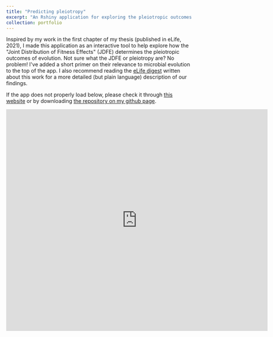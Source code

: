 ```yaml
---
title: "Predicting pleiotropy"
excerpt: "An Rshiny application for exploring the pleiotropic outcomes of evolution <br/><img src='/images/500x300.png'>"
collection: portfolio
---
```


Inspired by my work in the first chapter of my thesis (published in eLife, 2021), I made this application as an interactive tool to help explore how the "Joint Distribution of Fitness Effects" (JDFE) determines the pleiotropic outcomes of evolution. Not sure what the JDFE or pleiotropy are? No problem! I've added a short primer on their relevance to microbial evolution to the top of the app. I also recommend reading the [eLife digest](https://elifesciences.org/articles/73250) written about this work for a more detailed (but plain language) description of our findings. 

If the app does not properly load below, please check it through [this website]( https://smardell.shinyapps.io/rshiny_jdfe/) or by downloading [the repository on my github page](https://github.com/ardellsarah/JDFE_Rshiny_App). 

<iframe src="https://smardell.shinyapps.io/rshiny_jdfe/" width="140%" height="600" frameborder="0"></iframe>
